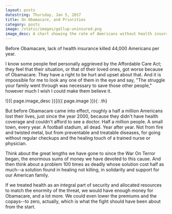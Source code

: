 ```yaml
---
layout: posts
datestring: Thursday, Jan 5, 2017
title: On Obamacare, and Priorities
category: posts
image: /static/images/gallup-uninsured.png
image_desc: A chart showing the rate of Americans without health insurance declining sharply after the Affordable Care Act took effect
---
```


Before Obamacare, lack of health insurance killed 44,000 Americans per year.

I know some people feel personally aggrieved by the Affordable Care Act; they feel that their situation, or that of their loved ones, got worse because of Obamacare. They have a right to be hurt and upset about that. And it is impossible for me to look any one of them in the eye and say, "The struggle your family went through was necessary to save those other people," however much I wish I could make them believe it.

![{{ page.image_desc }}]({{ page.image }}){: .th}

But before Obamacare came into effect, roughly a half a million Americans lost their lives, just since the year 2000, because they didn't have health coverage and couldn't afford to see a doctor. Half a million people. A small town, every year. A football stadium, all dead. Year after year. Not from fire and twisted metal, but from preventable and treatable diseases, for going without regular checkups and the healing touch of a trained nurse or physician.

Think about the great lengths we have gone to since the War On Terror began, the enormous sums of money we have devoted to this cause. And then think about a problem 100 times as deadly whose solution cost half as much--a solution found in healing not killing, in solidarity and support for our American family.

If we treated health as an integral part of security and allocated resources to match the enormity of the threat, we would have enough money for Obamacare, and a lot more. We could even lower the premiums and the copays--to zero, actually, which is what the fight should have been about from the start.
